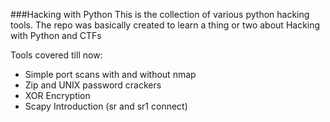 ###Hacking with Python
This is the collection of various python hacking tools. The repo was basically created to learn a thing or two about Hacking with Python and CTFs

Tools covered till now:
- Simple port scans with and without nmap
- Zip and UNIX password crackers
- XOR Encryption
- Scapy Introduction (sr and sr1 connect)
